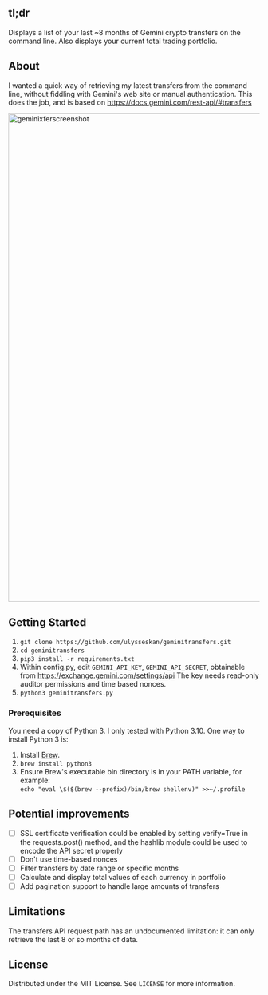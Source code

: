 ## tl;dr
Displays a list of your last ~8 months of Gemini crypto transfers on the command line.
Also displays your current total trading portfolio.

## About
I wanted a quick way of retrieving my latest transfers from the command line, without fiddling with
Gemini's web site or manual authentication.  This does the job, and is based on https://docs.gemini.com/rest-api/#transfers

<img width="977" alt="geminixferscreenshot" src="https://user-images.githubusercontent.com/71786368/235015546-b4ce5e7b-7c58-44fe-93b0-0b03a1211948.png">

## Getting Started

1. ```git clone https://github.com/ulysseskan/geminitransfers.git```
2. ```cd geminitransfers```
3. ```pip3 install -r requirements.txt```
4. Within config.py, edit `GEMINI_API_KEY`, `GEMINI_API_SECRET`, obtainable from 
   https://exchange.gemini.com/settings/api The key needs read-only auditor permissions and time based nonces.
5. ```python3 geminitransfers.py```

### Prerequisites

You need a copy of Python 3.  I only tested with Python 3.10.  One way to install Python 3 is:

1. Install [Brew](https://brew.sh).
2. ```brew install python3```
3. Ensure Brew's executable bin directory is in your PATH variable, for example:<br>
```echo "eval \$($(brew --prefix)/bin/brew shellenv)" >>~/.profile```

## Potential improvements

- [ ] SSL certificate verification could be enabled by setting verify=True in the requests.post()
method, and the hashlib module could be used to encode the API secret properly
- [ ] Don't use time-based nonces
- [ ] Filter transfers by date range or specific months
- [ ] Calculate and display total values of each currency in portfolio
- [ ] Add pagination support to handle large amounts of transfers

## Limitations

The transfers API request path has an undocumented limitation: it can only retrieve the last 8 or so
months of data.

## License

Distributed under the MIT License. See `LICENSE` for more information.
